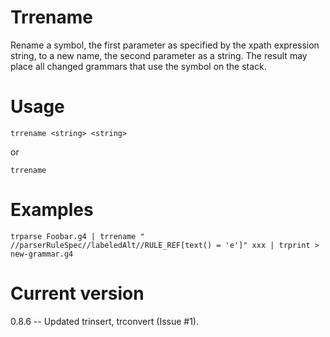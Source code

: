 # Trrename

Rename a symbol, the first parameter as specified by the xpath expression string,
to a new name, the second parameter as a string. The result may place all changed
grammars that use the symbol on the stack.

# Usage

    trrename <string> <string>

or

    trrename 

# Examples

    trparse Foobar.g4 | trrename " //parserRuleSpec//labeledAlt//RULE_REF[text() = 'e']" xxx | trprint > new-grammar.g4

# Current version

0.8.6 -- Updated trinsert, trconvert (Issue #1).
